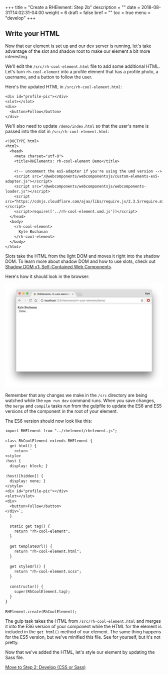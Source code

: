 +++
title = "Create a RHElement: Step 2b"
description = ""
date = 2018-08-31T14:02:31-04:00
weight = 6
draft = false
bref = ""
toc = true
menu = "develop"
+++


## Write your HTML

Now that our element is set up and our dev server is running, let's take advantage of the slot and shadow root to make our element a bit more interesting.

We'll edit the `/src/rh-cool-element.html` file to add some additional HTML. Let's turn `rh-cool-element` into a profile element that has a profile photo, a username, and a button to follow the user.

Here's the updated HTML in `/src/rh-cool-element.html`:

```
<div id="profile-pic"></div>
<slot></slot>
<div>
  <button>Follow</button>
</div>
```

We'll also need to update `/demo/index.html` so that the user's name is passed into the slot in `/src/rh-cool-element.html`:

```
<!DOCTYPE html>
<html>
  <head>
    <meta charset="utf-8">
    <title>RHElements: rh-cool-element Demo</title>

    <!-- uncomment the es5-adapter if you're using the umd version -->
    <script src="/@webcomponents/webcomponentsjs/custom-elements-es5-adapter.js"></script>
    <script src="/@webcomponents/webcomponentsjs/webcomponents-loader.js"></script>
    <script src="https://cdnjs.cloudflare.com/ajax/libs/require.js/2.3.5/require.min.js"></script>
    <script>require(['../rh-cool-element.umd.js'])</script>
  </head>
  <body>
    <rh-cool-element>
      Kyle Buchanan
    </rh-cool-element>
  </body>
</html>
```

Slots take the HTML from the light DOM and moves it right into the shadow DOM. To learn more about shadow DOM and how to use slots, check out [Shadow DOM v1: Self-Contained Web Components](https://developers.google.com/web/fundamentals/web-components/shadowdom).

Here's how it should look in the browser:

![demo page html step](/demo-page-html-step.png)

Remember that any changes we make in the `/src` directory are being watched while the `npm run dev` command runs. When you save changes, the `merge` and `compile` tasks run from the gulpfile to update the ES6 and ES5 versions of the component in the root of your element. 

The ES6 version should now look like this:

```
import RHElement from "../rhelement/rhelement.js";

class RhCoolElement extends RHElement {
  get html() {
    return `
<style>
:host {
  display: block; }

:host([hidden]) {
  display: none; }
</style>
<div id="profile-pic"></div>
<slot></slot>
<div>
  <button>Follow</button>
</div>`;
  }

  static get tag() {
    return "rh-cool-element";
  }

  get templateUrl() {
    return "rh-cool-element.html";
  }

  get styleUrl() {
    return "rh-cool-element.scss";
  }

  constructor() {
    super(RhCoolElement.tag);
  }
}

RHElement.create(RhCoolElement);
```

The gulp task takes the HTML from `/src/rh-cool-element.html` and merges it into the ES6 version of your component while the HTML for the element is included in the `get html()` method of our element. The same thing happens for the ES5 version, but we've minified this file. See for yourself, but it's not pretty.

Now that we've added the HTML, let's style our element by updating the Sass file.

[Move to Step 2: Develop (CSS or Sass)](step-2c.html)

